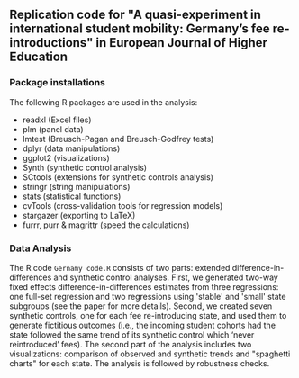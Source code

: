 ## Replication code for "A quasi-experiment in international student mobility: Germany’s fee re-introductions" in European Journal of Higher Education

###  Package installations

The following R packages are used in the analysis:

- readxl (Excel files)
- plm (panel data)
- lmtest (Breusch-Pagan and Breusch-Godfrey tests)
- dplyr (data manipulations)
- ggplot2 (visualizations)
- Synth (synthetic control analysis)
- SCtools (extensions for synthetic controls analysis)
- stringr (string manipulations)
- stats (statistical functions)
- cvTools (cross-validation tools for regression models)
- stargazer (exporting to LaTeX)
- furrr, purr & magrittr (speed the calculations)

### Data Analysis

The R code `Gernamy code.R` consists of two parts: extended difference-in-differences and synthetic control analyses. First, we generated two-way fixed effects difference-in-differences estimates from three regressions: one full-set regression and two regressions using 'stable' and 'small' state subgroups (see the paper for more details). Second, we created seven synthetic controls, one for each fee re-introducing state, and used them to generate fictitious outcomes (i.e., the incoming student cohorts had the state followed the same trend of its synthetic control which ‘never reintroduced’ fees). The second part of the analysis includes two visualizations: comparison of observed and synthetic trends and "spaghetti charts" for each state. The analysis is followed by robustness checks.
